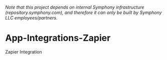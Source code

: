 _Note that this project depends on internal Symphony infrastructure (repository.symphony.com), and therefore it can only be built by Symphony LLC employees/partners._

# App-Integrations-Zapier
Zapier Integration
